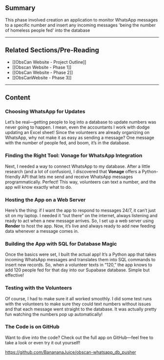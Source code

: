 ## Summary

This phase involved creation an application to monitor WhatsApp messages to a specific number and insert any incoming messages 'being the number of homeless people fed' into the database

-------------------------------------------------------------------
## Related Sections/Pre-Reading

- [[ObsCan Website - Project Outline]]
- [[Obscan Website - Phase 1]]
- [[ObsCan Website - Phase 2]]
- [[ObsCanWebsite - Phase 3]]

-------------------------------------------------------------------
## Content

### Choosing WhatsApp for Updates

Let’s be real—getting people to log into a database to update numbers was never going to happen. I mean, even the accountants I work with dodge updating an Excel sheet! Since the volunteers are already organizing on WhatsApp, why not make it as easy as sending a message? One message with the number of people fed, and boom, it’s in the database.

### Finding the Right Tool: Vonage for WhatsApp Integration

Next, I needed a way to connect WhatsApp to my database. After a little research (and a lot of confusion), I discovered that **Vonage** offers a Python-friendly API that lets me send and receive WhatsApp messages programmatically. Perfect! This way, volunteers can text a number, and the app will know exactly what to do.

### Hosting the App on a Web Server

Here’s the thing: if I want the app to respond to messages 24/7, it can’t just sit on my laptop. I needed it “out there” on the internet, always listening and ready to act when a new message arrives. So, I set up a web server using **Render** to host the app. Now, it’s live and always ready to add new feeding data whenever a message comes in.

### Building the App with SQL for Database Magic

Once the basics were set, I built the actual app! It’s a Python app that takes incoming WhatsApp messages and translates them into SQL commands to insert new records. So, when a volunteer texts in “120,” the app knows to add 120 people fed for that day into our Supabase database. Simple but effective!

### Testing with the Volunteers

Of course, I had to make sure it all worked smoothly. I did some test runs with the volunteers to make sure they could text numbers without issues and that each message went straight to the database. It was actually pretty fun watching the numbers pop up automatically!

### The Code is on GitHub

Want to dive into the code? Check out the full app on GitHub—feel free to take a look or even try it out yourself!

https://github.com/BanananaJuice/obscan-whatsapp_db_pusher